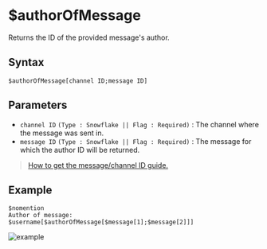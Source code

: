 # $authorOfMessage
Returns the ID of the provided message's author.

## Syntax
```
$authorOfMessage[channel ID;message ID]
```

## Parameters
- `channel ID` `(Type : Snowflake || Flag : Required)` : The channel where the message was sent in.
- `message ID` `(Type : Snowflake || Flag : Required)` : The message for which the author ID will be returned.

>  [How to get the message/channel ID guide.](https://support.discord.com/hc/en-us/articles/206346498-Where-can-I-find-my-User-Server-Message-ID-)

## Example

```
$nomention
Author of message: $username[$authorOfMessage[$message[1];$message[2]]]
```

![example](https://user-images.githubusercontent.com/113303649/209977869-72e418ce-9666-447e-b2c8-d9942d0735b7.png)
